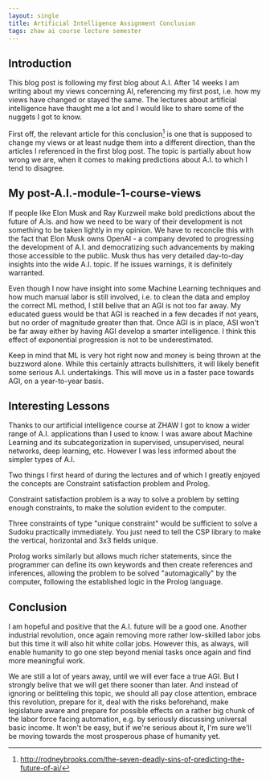 ```yaml
---
layout: single
title: Artificial Intelligence Assignment Conclusion 
tags: zhaw ai course lecture semester
---
```


## Introduction

This blog post is following my first blog about A.I. After 14 weeks I am writing about my views concerning AI, referencing my first post, i.e. how my views have changed or stayed the same.
The lectures about artificial intelligence have thaught me a lot and I would like to share some of the nuggets I got to know.

First off, the relevant article for this conclusion[^1] is one that is supposed to change my views or at least nudge them into a different direction, than the articles I referenced in the first blog post. The topic is partially about how wrong we are, when it comes to making predictions about A.I. to which I tend to disagree.

## My post-A.I.-module-1-course-views

If people like Elon Musk and Ray Kurzweil make bold predictions about the future of A.Is. and how we need to be wary of their development is not something to be taken lightly in my opinion. We have to reconcile this with the fact that Elon Musk owns OpenAI - a company devoted to progressing the development of A.I. and democratizing such advancements by making those accessible to the public. Musk thus has very detailed day-to-day insights into the wide A.I. topic. If he issues warnings, it is
definitely warranted.

Even though I now have insight into some Machine Learning techniques and how much manual labor is still involved, i.e. to clean the data and employ the correct ML method, I still belive that an AGI is not too far away. My educated guess would be that AGI is reached in a few decades if not years, but no order of magnitude greater than that. Once AGI is in place, ASI won't be far away either by having AGI develop a smarter intelligence. I think this effect of exponential progression is not to be
underestimated.

Keep in mind that ML is very hot right now and money is being thrown at the buzzword alone. While this certainly attracts bullshitters, it will likely benefit some serious A.I. undertakings. This will move us in a faster pace towards AGI, on a year-to-year basis.


## Interesting Lessons

Thanks to our artificial intelligence course at ZHAW I got to know a wider range of A.I. applications than I used to know. I was aware about Machine Learning and its subcategorization in supervised, unsupervised, neural networks, deep learning, etc. However I was less informed about the simpler types of A.I.

Two things I first heard of during the lectures and of which I greatly enjoyed the concepts are Constraint satisfaction problem and Prolog.

Constraint satisfaction problem is a way to solve a problem by setting enough constraints, to make the solution evident to the computer.

Three constraints of type "unique constraint" would be sufficient to solve a Sudoku practically immediately. You just need to tell the CSP library to make the vertical, horizontal and 3x3 fields unique. 

Prolog works similarly but allows much richer statements, since the programmer can define its own keywords and then create references and inferences, allowing the problem to be solved "automagically" by the computer, following the established logic in the Prolog language.

## Conclusion

I am hopeful and positive that the A.I. future will be a good one. Another industrial revolution, once again removing more rather low-skilled labor jobs but this time it will also hit white collar jobs. However this, as always, will enable humanity to go one step beyond menial tasks once again and find more meaningful work. 

We are still a lot of years away, until we will ever face a true AGI. But I strongly belive that we will get there sooner than later. And instead of ignoring or belitteling this topic, we should all pay close attention, embrace this revolution, prepare for it, deal with the risks beforehand, make legislature aware and prepare for possible effects on a rather big chunk of the labor force facing automation, e.g. by seriously discussing universal basic income. It won't be easy, but if we're serious about it, I'm sure we'll be moving towards the most prosperous
phase of humanity yet.

[^1]: http://rodneybrooks.com/the-seven-deadly-sins-of-predicting-the-future-of-ai/
